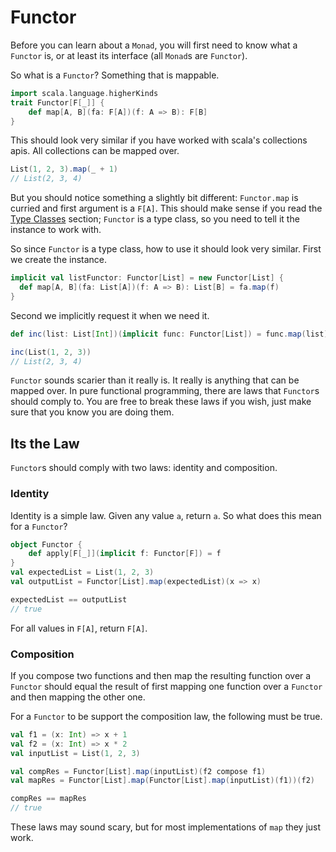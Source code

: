 # Functor
Before you can learn about a `Monad`, you will first need to know what a `Functor` is, or at least its interface (all `Monad`s are `Functor`).

So what is a `Functor`?  Something that is mappable.

```scala
import scala.language.higherKinds
trait Functor[F[_]] {
    def map[A, B](fa: F[A])(f: A => B): F[B]
}
```

This should look very similar if you have worked with scala's collections apis.  All collections can be mapped over.

```scala
List(1, 2, 3).map(_ + 1)
// List(2, 3, 4)
```

But you should notice something a slightly bit different: `Functor.map` is curried and first argument is a `F[A]`.  This should make sense if you read the [Type Classes](Type+Classes.html) section; `Functor` is a type class, so you need to tell it the instance to work with.

So since `Functor` is a type class, how to use it should look very similar. First we create the instance.

```scala
implicit val listFunctor: Functor[List] = new Functor[List] {
  def map[A, B](fa: List[A])(f: A => B): List[B] = fa.map(f)
}
```

Second we implicitly request it when we need it.

```scala
def inc(list: List[Int])(implicit func: Functor[List]) = func.map(list)(_ + 1)

inc(List(1, 2, 3))
// List(2, 3, 4)
```

`Functor` sounds scarier than it really is.  It really is anything that can be mapped over.  In pure functional programming, there are laws that `Functor`s should comply to.  You are free to break these laws if you wish, just make sure that you know you are doing them.

## Its the Law
`Functor`s should comply with two laws: identity and composition.

### Identity
Identity is a simple law.  Given any value `a`, return `a`.  So what does this mean for a `Functor`?

```scala
object Functor {
    def apply[F[_]](implicit f: Functor[F]) = f
}
val expectedList = List(1, 2, 3)
val outputList = Functor[List].map(expectedList)(x => x)

expectedList == outputList
// true
```

For all values in `F[A]`, return `F[A]`.

### Composition
If you compose two functions and then map the resulting function over a `Functor` should equal the result of first mapping one function over a `Functor` and then mapping the other one.

For a `Functor` to be support the composition law, the following must be true.

```scala
val f1 = (x: Int) => x + 1
val f2 = (x: Int) => x * 2
val inputList = List(1, 2, 3)

val compRes = Functor[List].map(inputList)(f2 compose f1)
val mapRes = Functor[List].map(Functor[List].map(inputList)(f1))(f2)

compRes == mapRes
// true
```

These laws may sound scary, but for most implementations of `map` they just work.
